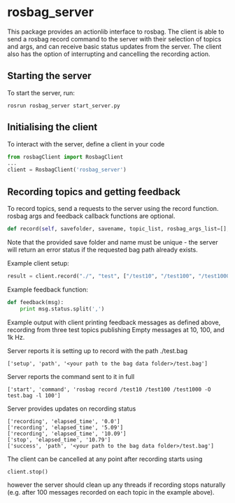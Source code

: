 # rosbag_server
This package provides an actionlib interface to rosbag. The client is able to send a rosbag record command to the server with their selection of topics and args, and can receive basic status updates from the server. The client also has the option of interrupting and cancelling the recording action.

## Starting the server
To start the server, run:
```
rosrun rosbag_server start_server.py
```

## Initialising the client
To interact with the server, define a client in your code
```python
from rosbagClient import RosbagClient
...
client = RosbagClient('rosbag_server')
```

## Recording topics and getting feedback
To record topics, send a requests to the server using the record function. rosbag args and feedback callback functions are optional.
```python
def record(self, savefolder, savename, topic_list, rosbag_args_list=[], feedback_callback=None)
```

Note that the provided save folder and name must be unique - the server will return an error status if the requested bag path already exists.

Example client setup:
```python
result = client.record("./", "test", ["/test10", "/test100", "/test1000"],[-l 100], feedback_callback=feedback)
```

Example feedback function:
```python
def feedback(msg):
    print msg.status.split(',')
```


Example output with client printing feedback messages as defined above, recording from three test topics publishing Empty messages at 10, 100, and 1k Hz.

Server reports it is setting up to record with the path ./test.bag
```
['setup', 'path', '<your path to the bag data folder>/test.bag']
```

Server reports the command sent to it in full
```
['start', 'command', 'rosbag record /test10 /test100 /test1000 -O test.bag -l 100']
```

Server provides updates on recording status
```
['recording', 'elapsed_time', '0.0']
['recording', 'elapsed_time', '5.09']
['recording', 'elapsed_time', '10.09']
['stop', 'elapsed_time', '10.79']
['success', 'path', '<your path to the bag data folder>/test.bag']
```

The client can be cancelled at any point after recording starts using
```
client.stop()
```
however the server should clean up any threads if recording stops naturally (e.g. after 100 messages recorded on each topic in the example above).

